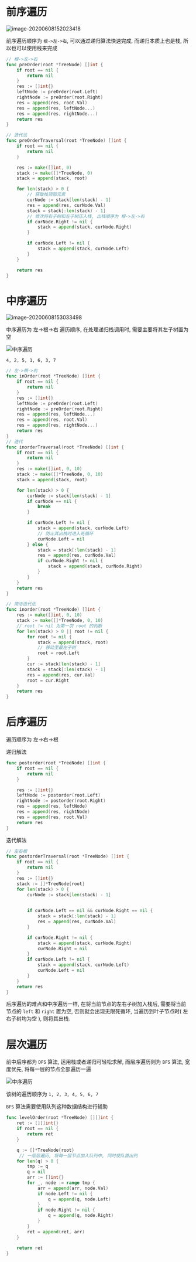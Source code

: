 # 前序遍历

![image-20200608152023418](image-20200608152023418.png)

前序遍历顺序为 `根->左->右`, 可以通过递归算法快速完成, 而递归本质上也是栈, 所以也可以使用栈来完成

```go
// 根->左->右
func preOrder(root *TreeNode) []int {
	if root == nil {
		return nil
	}
	res := []int{}
	leftNode := preOrder(root.Left)
	rightNode := preOrder(root.Right)
    res = append(res, root.Val)
	res = append(res, leftNode...)
	res = append(res, rightNode...)
	return res
}

// 迭代法
func preOrderTraversal(root *TreeNode) []int {
	if root == nil {
		return nil
	}

	res := make([]int, 0)
	stack := make([]*TreeNode, 0)
	stack = append(stack, root)

	for len(stack) > 0 {
        // 获取栈顶部元素
		curNode := stack[len(stack) - 1]
		res = append(res, curNode.Val)
		stack = stack[:len(stack) - 1]
        // 依次将右子树和左子树压入栈, 出栈顺序为 根->左->右
		if curNode.Right != nil {
			stack = append(stack, curNode.Right)
		}

		if curNode.Left != nil {
			stack = append(stack, curNode.Left)
		}
	}

	return res
}
```

# 中序遍历

![image-20200608153033498](image-20200608153033498.png)

中序遍历为 左->根->右 遍历顺序, 在处理递归栈调用时, 需要主要将其左子树置为空

![中序遍历](06eddcac9277efdbbd338b5069e836bbb2e8eb4c4fbf145025f3ab1a52263912.png)

`4, 2, 5, 1, 6, 3, 7`

```go
// 左->根->右
func inOrder(root *TreeNode) []int {
	if root == nil {
		return nil
	}
	res := []int{}
	leftNode := preOrder(root.Left)
	rightNode := preOrder(root.Right)
	res = append(res, leftNode...)
	res = append(res, root.Val)
	res = append(res, rightNode...)
	return res
}
// 迭代
func inorderTraversal(root *TreeNode) []int {
	if root == nil {
		return nil
	}
	res := make([]int, 0, 10)
	stack := make([]*TreeNode, 0, 10)
	stack = append(stack, root)

	for len(stack) > 0 {
		curNode := stack[len(stack) - 1]
		if curNode == nil {
			break
		}

		if curNode.Left != nil {
			stack = append(stack, curNode.Left)
            // 防止其出栈时进入死循环
			curNode.Left = nil
		} else {
			stack = stack[:len(stack) - 1]
			res = append(res, curNode.Val)
			if curNode.Right != nil {
				stack = append(stack, curNode.Right)
			}
		}
	}
	return res
}
```

```go
// 简洁迭代法
func inorder(root *TreeNode) []int {
	res := make([]int, 0, 10)
	stack := make([]*TreeNode, 0, 10)
	// root != nil 为第一次 root 的判断
	for len(stack) > 0 || root != nil {
		for root != nil {
			stack = append(stack, root)
            // 移动至最左子树
			root = root.Left
		}
		cur := stack[len(stack) - 1]
		stack = stack[:len(stack) - 1]
		res = append(res, cur.Val)
		root = cur.Right
	}
	return res
}
```

# 后序遍历

遍历顺序为 左->右->根

递归解法

```go
func postorder(root *TreeNode) []int {
	if root == nil {
		return nil
	}

	res := []int{}
	leftNode := postorder(root.Left)
	rightNode := postorder(root.Right)
	res = append(res, leftNode)
	res = append(res, rightNode)
	res = append(res, root.Val)
	return res
}
```

迭代解法

```go
// 左右根
func postorderTraversal(root *TreeNode) []int {
	if root == nil {
		return nil
	}
	res := []int{}
	stack := []*TreeNode{root}
	for len(stack) > 0 {
		curNode := stack[len(stack) - 1]

		
		if curNode.Left == nil && curNode.Right == nil {
			stack = stack[:len(stack) - 1]
			res = append(res, curNode.Val)
		}

		if curNode.Right != nil {
			stack = append(stack, curNode.Right)
			curNode.Right = nil
		}
		if curNode.Left != nil {
			stack = append(stack, curNode.Left)
			curNode.Left = nil
		}
	}
	return res
}
```

后序遍历的难点和中序遍历一样, 在将当前节点的左右子树加入栈后, 需要将当前节点的 `left` 和 `right` 置为空, 否则就会出现无限死循环, 当遍历到叶子节点时( 左右子树均为空 ), 则将其出栈.



# 层次遍历

前中后序都为 `DFS` 算法, 运用栈或者递归可轻松求解, 而层序遍历则为 `BFS` 算法, 宽度优先, 将每一层的节点全部遍历一遍

![中序遍历](06eddcac9277efdbbd338b5069e836bbb2e8eb4c4fbf145025f3ab1a52263912.png)

该树的遍历顺序为 `1, 2, 3, 4, 5, 6, 7`

`BFS`  算法需要使用队列这种数据结构进行辅助

```go
func levelOrder(root *TreeNode) [][]int {
	ret := [][]int{}
	if root == nil {
		return ret
	}

	q := []*TreeNode{root}
     // 一层层遍历, 将每一层节点加入队列中, 同时使队首出列
    for len(q) > 0 {
        tmp := q
        q = nil 
        arr := []int{}
        for _, node := range tmp {
            arr = append(arr, node.Val)
            if node.Left != nil {
                q = append(q, node.Left)
            }
            if node.Right != nil {
                q = append(q, node.Right)
            }
        }
        ret = append(ret, arr)
    }

	return ret
}
```

